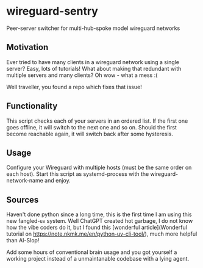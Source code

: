 # wireguard-sentry
Peer-server switcher for multi-hub-spoke model wireguard networks

## Motivation
Ever tried to have many clients in a wireguard network using a single server? Easy, lots of tutorials!
What about making that redundant with multiple servers and many clients? Oh wow - what a mess :(

Well traveller, you found a repo which fixes that issue!

## Functionality
This script checks each of your servers in an ordered list. If the first one goes offline, it will switch to the next one and so on.
Should the first become reachable again, it will switch back after some hysteresis.

## Usage
Configure your Wireguard with multiple hosts (must be the same order on each host).
Start this script as systemd-process with the wireguard-network-name and enjoy.

## Sources
Haven't done python since a long time, this is the first time I am using this new fangled-`uv` system.
Well ChatGPT created hot garbage, I do not know how the vibe coders do it, but I found this
[wonderful article](Wonderful tutorial on https://note.nkmk.me/en/python-uv-cli-tool/),
much more helpful than AI-Slop!

Add some hours of conventional brain usage and you got yourself a working project instead of a unmaintanable codebase with a lying agent.

